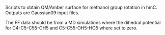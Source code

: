 
Scripts to obtain QM/Amber surface for methanol group rotation
in hmC. Outputs are Gaussian09 input files. 

The FF data should be from a MD simulations where the dihedral potential for
C4-C5-C55-OH5 and C5-C55-OH5-HO5 where set to zero.



